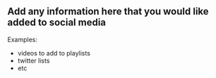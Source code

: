 ## Add any information here that you would like added to social media 

Examples:  
- videos to add to playlists
- twitter lists
- etc

